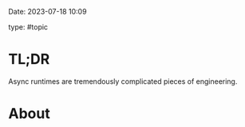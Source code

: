 Date: 2023-07-18 10:09

type: #topic


# TL;DR
Async runtimes are tremendously complicated pieces of engineering.

# About

